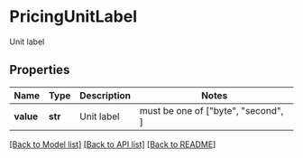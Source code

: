 # PricingUnitLabel

Unit label

## Properties
Name | Type | Description | Notes
------------ | ------------- | ------------- | -------------
**value** | **str** | Unit label |  must be one of ["byte", "second", ]

[[Back to Model list]](../README.md#documentation-for-models) [[Back to API list]](../README.md#documentation-for-api-endpoints) [[Back to README]](../README.md)


